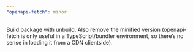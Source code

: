 ```yaml
---
"openapi-fetch": minor
---
```


Build package with unbuild. Also remove the minified version (openapi-fetch is only useful in a TypeScript/bundler environment, so there’s no sense in loading it from a CDN clientside).
